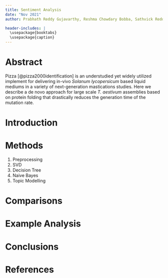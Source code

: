 ```yaml
---
title: Sentiment Analysis
date: "Nov 2021"
author: Prabhath Reddy Gujavarthy, Reshma Chowdary Bobba, Sathvick Reddy Narahari and Vinit Kanani 

header-includes: |
  \usepackage{booktabs}
  \usepackage{caption}
---
```


# Abstract

Pizza [@pizza2000identification] is an understudied yet widely utilized implement for delivering in-vivo *Solanum lycopersicum* based liquid mediums in a variety of next-generation mastications studies. Here we describe a de novo approach for large scale *T. aestivum* assemblies based on protein folding that drastically reduces the generation time of the mutation rate.

# Introduction

# Methods
1. Preprocessing
2. SVD
3. Decision Tree
4. Naive Bayes
5. Topic Modelling

# Comparisons

# Example Analysis

# Conclusions


# References
